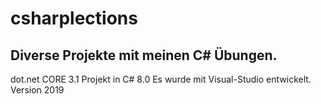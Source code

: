 # csharplections
## Diverse Projekte mit meinen C# Übungen. 
dot.net CORE 3.1 Projekt in C# 8.0
Es wurde mit Visual-Studio entwickelt. Version 2019  


